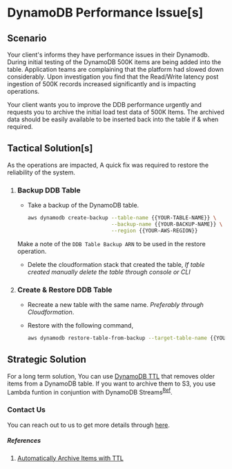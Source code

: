 # DynamoDB Performance Issue[s]

## Scenario
Your client's informs they have performance issues in their Dynamodb. During initial testing of the DynamoDB 500K items are being added into the table. Application teams are complaining that the platform had slowed down considerably. Upon investigation you find that the Read/Write latency post ingestion of 500K records increased significantly and is impacting operations.

Your client wants you to improve the DDB performance urgently and requests you to archive the initial load test data of 500K Items. The archived data should be easily available to be inserted back into the table if & when required.


## Tactical Solution[s]
As the operations are impacted, A quick fix was required to restore the reliability of the system.
1. ### Backup DDB Table
      - Take a backup of the DynamoDB table.

        ```sh
        aws dynamodb create-backup --table-name {{YOUR-TABLE-NAME}} \
                                   --backup-name {{YOUR-BACKUP-NAME}} \
                                   --region {{YOUR-AWS-REGION}}
        ```
	  Make a note of the `DDB Table Backup ARN` to be used in the restore operation.  

      - Delete the cloudformation stack that created the table, _If table created manually delete the table through console or CLI_
1. ### Create & Restore DDB Table
      - Recreate a new table with the same name. _Preferably through  Cloudformation_.
      - Restore with the following command,

        ```sh
        aws dynamodb restore-table-from-backup --target-table-name {{YOUR-RESTORED-TABLE-NAME}} --backup-arn {{DD-TABLE-BACKUP-ARN}}
        ```
  
## Strategic Solution
For a long term solution, You can use [DynamoDB TTL](https://docs.aws.amazon.com/amazondynamodb/latest/developerguide/TTL.html) that removes older items from a DynamoDB table. If you want to archive them to S3, you use Lambda funtion in conjuntion with DynamoDB Streams<sup>[Ref](#References)</sup>.


### Contact Us
You can reach out to us to get more details through [here](https://www.youtube.com/channel/UC_evcfxhjjui5hChhLE08tQ/about).


##### References
1. [Automatically Archive Items with TTL](https://aws.amazon.com/blogs/database/automatically-archive-items-to-s3-using-dynamodb-time-to-live-with-aws-lambda-and-amazon-kinesis-firehose/)
